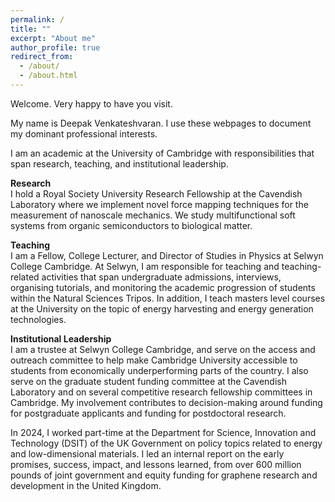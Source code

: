 ```yaml
---
permalink: /
title: ""
excerpt: "About me"
author_profile: true
redirect_from: 
  - /about/
  - /about.html
---
```



Welcome. Very happy to have you visit.  

My name is Deepak Venkateshvaran. I use these webpages to document my dominant professional interests.  

I am an academic at the University of Cambridge with responsibilities that span research, teaching, and institutional leadership. 

**Research**   
I hold a Royal Society University Research Fellowship at the Cavendish Laboratory where we implement novel force mapping techniques for the measurement of nanoscale mechanics. We study multifunctional soft systems from organic semiconductors to biological matter.

**Teaching**  
I am a Fellow, College Lecturer, and Director of Studies in Physics at Selwyn College Cambridge. At Selwyn, I am responsible for teaching and teaching-related activities that span undergraduate admissions, interviews, organising tutorials, and monitoring the academic progression of students within the Natural Sciences Tripos. In addition, I teach masters level courses at the University on the topic of energy harvesting and energy generation technologies.

**Institutional Leadership**  
I am a trustee at Selwyn College Cambridge, and serve on the access and outreach committee to help make Cambridge University accessible to students from economically underperforming parts of the country. I also serve on the graduate student funding committee at the Cavendish Laboratory and on several competitive research fellowship committees in Cambridge. My involvement contributes to decision-making around funding for postgraduate applicants and funding for postdoctoral research.  

In 2024, I worked part-time at the Department for Science, Innovation and Technology (DSIT) of the UK Government on policy topics related to energy and low-dimensional materials. I led an internal report on the early promises, success, impact, and lessons learned, from over 600 million pounds of joint government and equity funding for graphene research and development in the United Kingdom.
